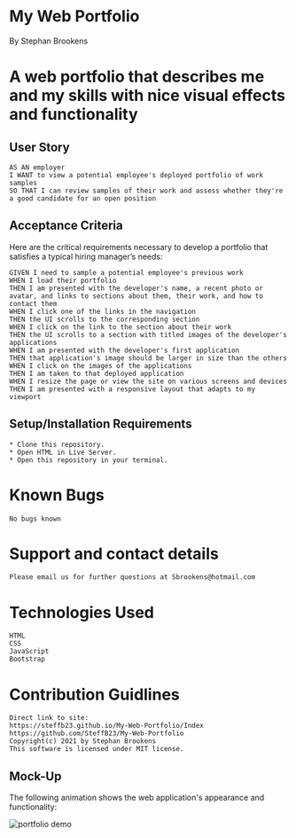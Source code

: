 # My Web Portfolio  
By Stephan Brookens

# A web portfolio that describes me and my skills with nice visual effects and functionality

## User Story
```
AS AN employer
I WANT to view a potential employee's deployed portfolio of work samples
SO THAT I can review samples of their work and assess whether they're a good candidate for an open position
```
## Acceptance Criteria

Here are the critical requirements necessary to develop a portfolio that satisfies a typical hiring manager’s needs:

```
GIVEN I need to sample a potential employee's previous work
WHEN I load their portfolio
THEN I am presented with the developer's name, a recent photo or avatar, and links to sections about them, their work, and how to contact them
WHEN I click one of the links in the navigation
THEN the UI scrolls to the corresponding section
WHEN I click on the link to the section about their work
THEN the UI scrolls to a section with titled images of the developer's applications
WHEN I am presented with the developer's first application
THEN that application's image should be larger in size than the others
WHEN I click on the images of the applications
THEN I am taken to that deployed application
WHEN I resize the page or view the site on various screens and devices
THEN I am presented with a responsive layout that adapts to my viewport
```
## Setup/Installation Requirements
```
* Clone this repository.
* Open HTML in Live Server.
* Open this repository in your terminal.
```
# Known Bugs
```
No bugs known
```
# Support and contact details
```
Please email us for further questions at Sbrookens@hotmail.com
```
# Technologies Used
```
HTML
CSS
JavaScript
Bootstrap
```
# Contribution Guidlines
``` 
Direct link to site:
https://steffb23.github.io/My-Web-Portfolio/Index
https://github.com/SteffB23/My-Web-Portfolio
Copyright(c) 2021 by Stephan Brookens
This software is licensed under MIT license.
```

## Mock-Up

The following animation shows the web application's appearance and functionality:

![portfolio demo](./assets\images\preview.gif)


